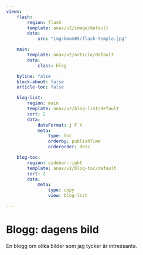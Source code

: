 ```yaml
---
views:
    flash:
        region: flash
        template: anax/v2/image/default
        data:
            src: "img/kmom05/flash-temple.jpg"

    main:
        template: anax/v2/article/default
        data:
            class: blog

    byline: false
    block-about: false
    article-toc: false

    blog-list:
        region: main
        template: anax/v2/blog-list/default
        sort: 2
        data:
            dateFormat: j F Y
            meta: 
                type: toc
                orderby: publishTime
                orderorder: desc

    blog-toc:
        region: sidebar-right
        template: anax/v2/blog-toc/default
        sort: 2
        data:
            meta: 
                type: copy
                view: blog-list

---
```

Blogg: dagens bild
===========================

En blogg om olika bilder som jag tycker är intressanta.
